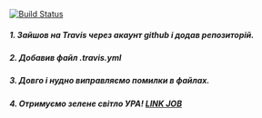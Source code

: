 [![Build Status](https://travis-ci.org/tarasshynkler/firstrepos.svg?branch=master)](https://travis-ci.org/tarasshynkler/firstrepos)
##### 1. Зайшов на Travis через акаунт github і додав репозиторій.
##### 2. Добавив файл .travis.yml
##### 3. Довго і нудно виправляємо помилки в файлах.
##### 4. Отримуємо зелене світло УРА! [LINK JOB](https://travis-ci.org/tarasshynkler/firstrepos)